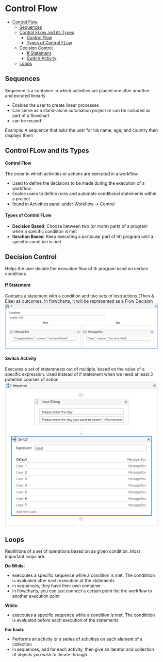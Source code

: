 # Control Flow

<!-- @import "[TOC]" {cmd="toc" depthFrom=1 depthTo=6 orderedList=false} -->

<!-- code_chunk_output -->

- [Control Flow](#control-flow)
  - [Sequences](#sequences)
  - [Control FLow and its Types](#control-flow-and-its-types)
      - [Control Flow](#control-flow-1)
      - [Types of Control FLow](#types-of-control-flow)
  - [Decision Control](#decision-control)
      - [If Statement](#if-statement)
      - [Switch Activity](#switch-activity)
  - [Loops](#loops)

<!-- /code_chunk_output -->

## Sequences
Sequence is a container in which activities are placed one after amother and excuted linearly
- Enables the user to create linear processes
- Can serve as a stand-alone automation project or can be included as part of a flowchart
- can be reused

Example: A sequence that asks the user for his name, age, and country then displays them

## Control FLow and its Types
#### Control Flow
The order in which activities or actions are executed in a workflow
- Used to define the decisions to be made during the execution of a workflow
- Enable users to define rules and automate conditional statements within a project
- found in Activities panel under Workflow -> Control

#### Types of Control FLow
- **Decision Based**: Choose between two (or more) parts of a program when  a specific condiiton is met
- **Iteration Based**: Keep executing a particular part of htt program until a specific condition is met

## Decision Control
Helps the user decide the execution flow of th program bsed on certain conditions

#### If Statement
Contains a statement with a condition and two sets of instructions (Then & Else) as outcomes. In flowcharts, it will be represented as a Flow Decision
![IfStatement](../images/UiPath/If.png)

#### Switch Activity
Executes a set of statemnests out of multiple, based on the value of a specific expression. Used instead of if statement when we need at least 3 potential courses of action.
![Switch](../images/UiPath/switch.png)

## Loops
Repititions of a set of operations based on aa given condition. Most important loops are:

**Do While**:
- execcutes a specific sequence while a condition is met. The conditition is evaluated after each execution of the statements
- in sequences, they have their own container
- in flowcharts, you can just connect a certain point the the workflow to another execution point

**While**:
- execcutes a specific sequence while a condition is met. The conditition is evaluated before each execution of the statements

**For Each**:
- Performs an activity or a series of activities on each element of a collection
- in sequences, add for each activity, then give an iterator and collection of objects you wish to iterate through